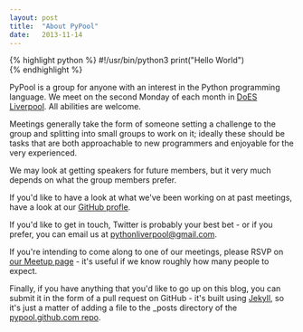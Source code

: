 ```yaml
---
layout: post
title:  "About PyPool"
date:   2013-11-14 
---
```


{% highlight python %}
#!/usr/bin/python3
print("Hello World")  
{% endhighlight %}

PyPool is a group for anyone with an interest in the Python programming language. We meet on the second Monday of each month in [DoES Liverpool](http://doesliverpool.com/). All abilities are welcome.

Meetings generally take the form of someone setting a challenge to the group and splitting into small groups to work on it; ideally these should be tasks that are both approachable to new programmers and enjoyable for the very experienced.

We may look at getting speakers for future members, but it very much depends on what the group members prefer.

If you'd like to have a look at what we've been working on at past meetings, have a look at our [GitHub profle](https://github.com/pypool).

If you'd like to get in touch, Twitter is probably your best bet - or if you prefer, you can email us at <pythonliverpool@gmail.com>.

If you're intending to come along to one of our meetings, please RSVP on [our Meetup page](http://www.meetup.com/PyPool/) - it's useful if we know roughly how many people to expect.

Finally, if you have anything that you'd like to go up on this blog, you can submit it in the form of a pull request on GitHub - it's built using [Jekyll](http://jekyllrb.com/), so it's just a matter of adding a file to the _posts directory of the [pypool.github.com repo](https://github.com/PyPool/pypool.github.com).
